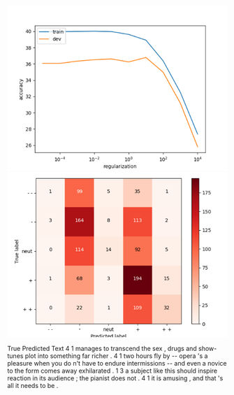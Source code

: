 ![Regularization](q4_reg_v_acc.png?raw=true "Regularization")
![ConfMatrix](q4_dev_conf.png?raw=true "Confusion matrix")

True	Predicted	Text
4	1	manages to transcend the sex , drugs and show-tunes plot into something far richer .
4	1	two hours fly by -- opera 's a pleasure when you do n't have to endure intermissions -- and even a novice to the form comes away exhilarated .
1	3	a subject like this should inspire reaction in its audience ; the pianist does not .
4	1	it is amusing , and that 's all it needs to be .